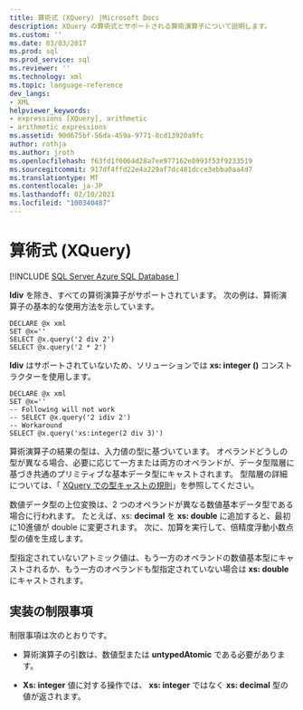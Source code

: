 ```yaml
---
title: 算術式 (XQuery) |Microsoft Docs
description: XQuery の算術式とサポートされる算術演算子について説明します。
ms.custom: ''
ms.date: 03/03/2017
ms.prod: sql
ms.prod_service: sql
ms.reviewer: ''
ms.technology: xml
ms.topic: language-reference
dev_langs:
- XML
helpviewer_keywords:
- expressions [XQuery], arithmetic
- arithmetic expressions
ms.assetid: 90d675bf-56da-459a-9771-8cd13920a9fc
author: rothja
ms.author: jroth
ms.openlocfilehash: f63fd1f6064d28a7ee977162e8993f53f9233519
ms.sourcegitcommit: 917df4ffd22e4a229af7dc481dcce3ebba0aa4d7
ms.translationtype: MT
ms.contentlocale: ja-JP
ms.lasthandoff: 02/10/2021
ms.locfileid: "100340487"
---
```

# <a name="arithmetic-expressions-xquery"></a>算術式 (XQuery)
[!INCLUDE [SQL Server Azure SQL Database ](../includes/applies-to-version/sqlserver.md)]

  **Idiv** を除き、すべての算術演算子がサポートされています。 次の例は、算術演算子の基本的な使用方法を示しています。  
  
```  
DECLARE @x xml  
SET @x=''  
SELECT @x.query('2 div 2')  
SELECT @x.query('2 * 2')  
```  
  
 **Idiv** はサポートされていないため、ソリューションでは **xs: integer ()** コンストラクターを使用します。  
  
```  
DECLARE @x xml  
SET @x=''  
-- Following will not work  
-- SELECT @x.query('2 idiv 2')  
-- Workaround   
SELECT @x.query('xs:integer(2 div 3)')  
```  
  
 算術演算子の結果の型は、入力値の型に基づいています。 オペランドどうしの型が異なる場合、必要に応じて一方または両方のオペランドが、データ型階層に基づき共通のプリミティブな基本データ型にキャストされます。 型階層の詳細については、「 [XQuery での型キャストの規則](../xquery/type-casting-rules-in-xquery.md)」を参照してください。  
  
 数値データ型の上位変換は、2 つのオペランドが異なる数値基本データ型である場合に行われます。 たとえば、xs: **decimal** を **xs: double** に追加すると、最初に10進値が double に変更されます。 次に、加算を実行して、倍精度浮動小数点型の値を生成します。  
  
 型指定されていないアトミック値は、もう一方のオペランドの数値基本型にキャストされるか、もう一方のオペランドも型指定されていない場合は **xs: double** にキャストされます。  
  
## <a name="implementation-limitations"></a>実装の制限事項  
 制限事項は次のとおりです。  
  
-   算術演算子の引数は、数値型または **untypedAtomic** である必要があります。  
  
-   **Xs: integer** 値に対する操作では、 **xs: integer** ではなく **xs: decimal** 型の値が返されます。  
  
  
